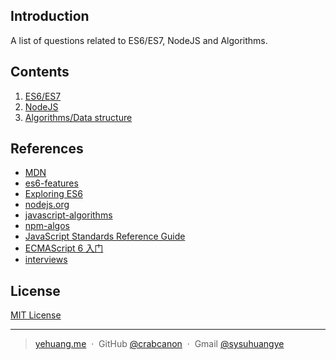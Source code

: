 ## Introduction
A list of questions related to ES6/ES7, NodeJS and Algorithms.

## Contents
1. [ES6/ES7](es6/ecmascript-interview.md)
2. [NodeJS](node/nodejs-interview.md)
3. [Algorithms/Data structure](algorithms/algorithms-interview.md)

## References
- [MDN](https://developer.mozilla.org/en-US/docs/Web/JavaScript)
- [es6-features](http://es6-features.org/)
- [Exploring ES6](http://exploringjs.com/es6/)
- [nodejs.org](https://nodejs.org/docs/latest-v5.x/api/)
- [javascript-algorithms](https://github.com/mgechev/javascript-algorithms)
- [npm-algos](https://github.com/tejasmanohar/npm-algos)
- [JavaScript Standards Reference Guide](http://javascript.ruanyifeng.com/)
- [ECMAScript 6 入门](http://es6.ruanyifeng.com/)
- [interviews](https://github.com/kdn251/interviews)

## License

[MIT License](http://choosealicense.com/licenses/mit/)

---

> [yehuang.me](https://yehuang.me) &nbsp;&middot;&nbsp;
> GitHub [@crabcanon](https://github.com/crabcanon) &nbsp;&middot;&nbsp;
> Gmail [@sysuhuangye](<mailto:sysuhuangye@gmail.com>)
